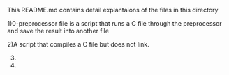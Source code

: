 This README.md contains detail explantaions of the files in this directory

1)0-preprocessor  file is a script that runs a C file through the preprocessor and save the result into another file

2)A script that compiles a C file but does not link.

3)

4)
